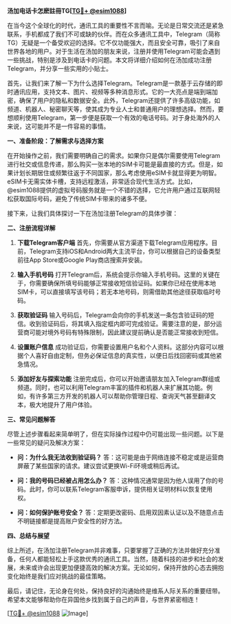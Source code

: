 **汤加电话卡怎麽註冊TG[[TG💪+ @esim1088](https://t.me/s/esim1088)]**

在当今这个全球化的时代，通讯工具的重要性不言而喻。无论是日常交流还是紧急联系，手机都成了我们不可或缺的伙伴。而在众多通讯工具中，Telegram（简称TG）无疑是一个备受欢迎的选择。它不仅功能强大，而且安全可靠，吸引了来自世界各地的用户。对于生活在汤加的朋友来说，注册并使用Telegram可能会遇到一些挑战，特别是涉及到电话卡的问题。本文将详细介绍如何在汤加成功注册Telegram，并分享一些实用的小贴士。

首先，让我们来了解一下为什么选择Telegram。Telegram是一款基于云存储的即时通讯应用，支持文本、图片、视频等多种消息形式。它的一大亮点是端到端加密，确保了用户的隐私和数据安全。此外，Telegram还提供了许多高级功能，如频道、机器人、秘密聊天等，使其成为专业人士和普通用户的理想选择。然而，要想顺利使用Telegram，第一步便是获取一个有效的电话号码。对于身处海外的人来说，这可能并不是一件容易的事情。

**一、准备阶段：了解需求与选择方案**

在开始操作之前，我们需要明确自己的需求。如果你只是偶尔需要使用Telegram进行社交或信息传递，那么购买一张本地的SIM卡可能是最直接的方式。但是，如果计划长期居住或频繁往返于不同国家，那么考虑使用eSIM卡就显得更为明智。eSIM卡无需实体卡槽，支持远程激活，非常适合现代生活方式。比如，@esim1088提供的虚拟号码服务就是一个不错的选择，它允许用户通过互联网轻松获取国际号码，避免了传统SIM卡带来的诸多不便。

接下来，让我们具体探讨一下在汤加注册Telegram的具体步骤：

**二、注册流程详解**

1. **下载Telegram客户端**
   首先，你需要从官方渠道下载Telegram应用程序。目前，Telegram支持iOS和Android两大主流平台，你可以根据自己的设备类型前往App Store或Google Play商店搜索并安装。

2. **输入手机号码**
   打开Telegram后，系统会提示你输入手机号码。这里的关键在于，你需要确保所填号码能够正常接收短信验证码。如果你已经在使用本地SIM卡，可以直接填写该号码；若无本地号码，则需借助其他途径获取临时号码。

3. **获取验证码**
   输入号码后，Telegram会向你的手机发送一条包含验证码的短信。收到验证码后，将其填入指定框内即可完成验证。需要注意的是，部分运营商可能对境外号码有特殊限制，因此建议提前确认是否能正常接收到短信。

4. **设置账户信息**
   成功验证后，你需要设置用户名和个人资料。这部分内容可以根据个人喜好自由定制，但务必保证信息的真实性，以便日后找回密码或其他紧急情况。

5. **添加好友与探索功能**
   注册完成后，你可以开始邀请朋友加入Telegram群组或频道。同时，也可以利用Telegram丰富的插件和机器人来扩展其功能。例如，有许多第三方开发的机器人可以帮助你管理日程、查询天气甚至翻译文本，极大地提升了用户体验。

**三、常见问题解答**

尽管上述步骤看起来简单明了，但在实际操作过程中仍可能出现一些问题。以下是一些常见的疑问及解决方案：

- **问：为什么我无法收到验证码？**
  答：这可能是由于网络连接不稳定或是运营商屏蔽了某些国家的请求。建议尝试更换Wi-Fi环境或稍后再试。

- **问：我的号码已经被占用怎么办？**
  答：这种情况通常是因为他人误用了你的号码。此时，你可以联系Telegram客服申诉，提供相关证明材料以恢复使用权。

- **问：如何保护账号安全？**
  答：定期更改密码、启用双因素认证以及不随意点击不明链接都是提高账户安全性的好方法。

**四、总结与展望**

综上所述，在汤加注册Telegram并非难事，只要掌握了正确的方法并做好充分准备，任何人都能轻松上手这款优秀的通讯工具。当然，随着科技的进步和社会的发展，未来或许会出现更加便捷高效的解决方案。无论如何，保持开放的心态去拥抱变化始终是我们应对挑战的最佳策略。

最后，请记住，无论身在何处，保持良好的沟通始终是维系人际关系的重要纽带。希望本文能够帮助你在异国他乡找到属于自己的声音，与世界紧密相连！

[[TG💪+ @esim1088](https://t.me/s/esim1088) ![Image](https://i.postimg.cc/4NQfJmqS/Snipaste-2025-05-13-00-14-12.png)]
